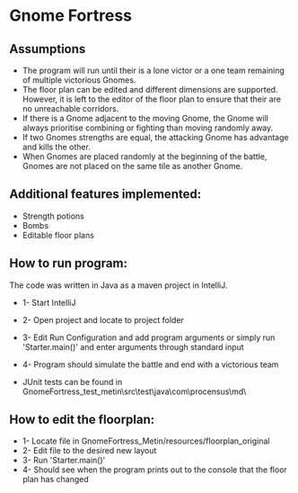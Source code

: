 Gnome Fortress
==============

Assumptions
-----------
* The program will run until their is a lone victor or a one team remaining of multiple victorious Gnomes.
* The floor plan can be edited and different dimensions are supported. However, it is left to the
editor of the floor plan to ensure that their are no unreachable corridors.
* If there is a Gnome adjacent to the moving Gnome, the Gnome will always prioritise combining or fighting than moving randomly away.
* If two Gnomes strengths are equal, the attacking Gnome has advantage and kills the other.
* When Gnomes are placed randomly at the beginning of the battle, Gnomes are not placed on the same tile as another Gnome.

Additional features implemented:
--------------------------------
* Strength potions
* Bombs
* Editable floor plans

How to run program:
-------------------
The code was written in Java as a maven project in IntelliJ.
* 1- Start IntelliJ
* 2- Open project and locate to project folder
* 3- Edit Run Configuration and add program arguments or simply run 'Starter.main()' and enter arguments through standard input
* 4- Program should simulate the battle and end with a victorious team

* JUnit tests can be found in GnomeFortress_test_metin\src\test\java\com\procensus\md\

How to edit the floorplan:
-------------------
* 1- Locate file in GnomeFortress_Metin/resources/floorplan_original
* 2- Edit file to the desired new layout
* 3- Run 'Starter.main()'
* 4- Should see when the program prints out to the console that the floor plan has changed

